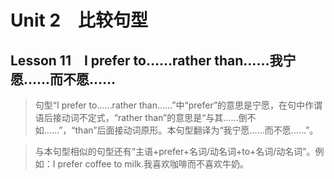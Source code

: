 ﻿ # Unit 2　比较句型
 ## Lesson 11　I prefer to……rather than……我宁愿……而不愿……
 
> 句型“I prefer to……rather than……”中“prefer”的意思是宁愿，在句中作谓语后接动词不定式，“rather than”的意思是“与其……倒不如……”，“than”后面接动词原形。本句型翻译为“我宁愿……而不愿……”。

> 与本句型相似的句型还有“主语+prefer+名词/动名词+to+名词/动名词”。例如：I prefer coffee to milk.我喜欢咖啡而不喜欢牛奶。


 